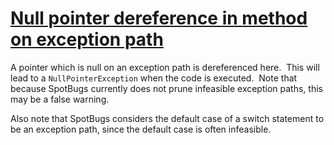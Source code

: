 # [Null pointer dereference in method on exception path](https://spotbugs.readthedocs.io/en/latest/bugDescriptions.html#NP_ALWAYS_NULL_EXCEPTION)

 A pointer which is null on an exception path is dereferenced here. 
This will lead to a `NullPointerException` when the code is executed. 
Note that because SpotBugs currently does not prune infeasible exception paths,
this may be a false warning.

 Also note that SpotBugs considers the default case of a switch statement to
be an exception path, since the default case is often infeasible.